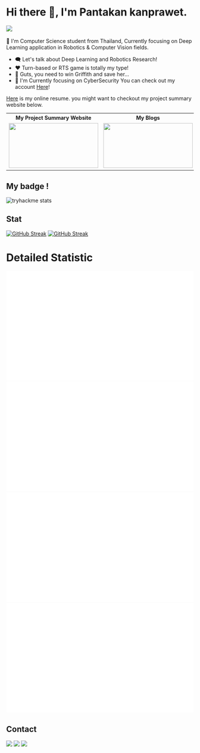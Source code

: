 # Hi there :wave:, I'm Pantakan kanprawet.
![](https://komarev.com/ghpvc/?username=Touutae-lab&style=for-the-badge&color=orange)

:whale: I'm Computer Science student from Thailand, Currently focusing on Deep Learning application in Robotics & Computer Vision fields.

- :left_speech_bubble: Let's talk about Deep Learning and Robotics Research!
- :heart: Turn-based or RTS game is totally my type!
- :bow: Guts, you need to win Griffith and save her...
- :seedling: I'm Currently focusing on CyberSecurity You can check out my account [Here](https://tryhackme.com/p/touutae)!

[Here](https://touutae-lab.github.io/Touutae-lab/) is my online resume.
you might want to checkout my project summary website below.
<br/>

<table>
    <tr>
        <th>My Project Summary Website</th>
        <th>My Blogs</th>
    </tr>
    <tr>
        <td>
            <a href="https://touutae-lab.github.io/Touutae-Portfolio/"><img src="https://www.vectorlogo.zone/logos/github/github-ar21.svg" width="240" height="120"/></a>
        </td>
        <td>
            <a href=https://medium.com/@touutae><img src="https://www.vectorlogo.zone/logos/medium/medium-ar21.svg" width="240" height="120"></a>
        </td>
    </tr>
</table>


## My badge !
![tryhackme stats](https://github.com/Touutae-lab/Touutae-lab/blob/main/src/file/touutae.png)

## Stat

[![GitHub Streak](https://streak-stats.demolab.com?user=touutae-lab&theme=dark)](https://git.io/streak-stats#gh-dark-mode-only)
[![GitHub Streak](https://streak-stats.demolab.com?user=touutae-lab&theme=default)](https://git.io/streak-stats#gh-white-mode-only)

# Detailed Statistic
![](https://github.com/Touutae-lab/github-stat/blob/master/generated/overview.svg#gh-dark-mode-only)
![](https://github.com/Touutae-lab/github-stat/blob/master/generated/languages.svg#gh-dark-mode-only)
![](https://github.com/Touutae-lab/github-stat/blob/master/generated/overview.svg#gh-white-mode-only)
![](https://github.com/Touutae-lab/github-stat/blob/master/generated/languages.svg#gh-white-mode-only)
## Contact
<a href="https://twitter.com/iamtouutae/" target="_blank"><img src="https://www.vectorlogo.zone/logos/twitter/twitter-ar21.svg"/></a>
<a href="https://www.linkedin.com/in/pantakan-kanprawet-66239720b/"  target="_blank"><img src="https://www.vectorlogo.zone/logos/linkedin/linkedin-ar21.svg"/></a>
<a href="mailto:pantakan.totae@gmail.com" target="_blank"><img src="https://www.vectorlogo.zone/logos/gmail/gmail-ar21.svg"/></a>
